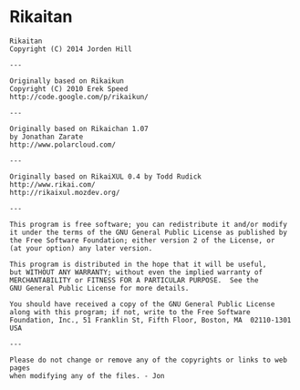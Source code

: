 Rikaitan
========

	Rikaitan
	Copyright (C) 2014 Jorden Hill
	
	---
	
	Originally based on Rikaikun
	Copyright (C) 2010 Erek Speed
	http://code.google.com/p/rikaikun/
	
	---

	Originally based on Rikaichan 1.07
	by Jonathan Zarate
	http://www.polarcloud.com/

	---

	Originally based on RikaiXUL 0.4 by Todd Rudick
	http://www.rikai.com/
	http://rikaixul.mozdev.org/

	---

	This program is free software; you can redistribute it and/or modify
	it under the terms of the GNU General Public License as published by
	the Free Software Foundation; either version 2 of the License, or
	(at your option) any later version.

	This program is distributed in the hope that it will be useful,
	but WITHOUT ANY WARRANTY; without even the implied warranty of
	MERCHANTABILITY or FITNESS FOR A PARTICULAR PURPOSE.  See the
	GNU General Public License for more details.

	You should have received a copy of the GNU General Public License
	along with this program; if not, write to the Free Software
	Foundation, Inc., 51 Franklin St, Fifth Floor, Boston, MA  02110-1301  USA

	---

	Please do not change or remove any of the copyrights or links to web pages
	when modifying any of the files. - Jon
